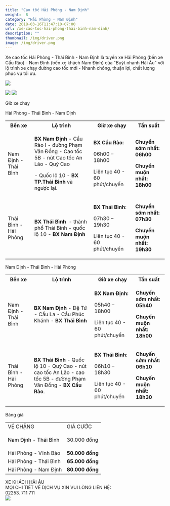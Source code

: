 ```yaml
---
title: "Cao tốc Hải Phòng - Nam Định"
weight:  8
category: "Hải Phòng - Nam Định"
date: 2018-03-16T11:47:10+07:00
url: /xe-cao-toc-hai-phong-thai-binh-nam-dinh/
description: ""
thumbnail: /img/driver.png
image: /img/driver.png
---
```

<div class="tc w-100">
	<p class="dib ba b--dashed b--blue blue b bg-light-gray pa3 tj">
		<span class="red">Xe cao tốc Hải Phòng - Thái Bình - Nam Định</span> là tuyến xe Hải Phòng (bến xe Cầu Rào) - Nam Định (bến xe khách Nam Định) của "Buýt nhanh Hải Âu" với lộ trình xe chạy đường cao tốc mới - Nhanh chóng, thuận lợi, chất lượng phục vụ tối ưu.
	</p>
</div>

<p class="tc"><img src="/img/PC010029.JPG"/></p>

<div class="tc w-100">
	<img src="/img/đt chuyển phát(2).png" class="dib h3"/>
	<img src="/img/facebook(1).png" class="dib h3"/>
</div>

<p class="dib bg-blue white b ttu pa2">Giờ xe chạy</p>

<p class="tc b blue">Hải Phòng - Thái Bình - Nam Định </p>

<table class="w-100 table-slim-border table-padding-cell">
	<tbody>
		<tr class="b bg-blue white">
			<th>Bến xe</th>
			<th>Lộ tr&igrave;nh</th>
			<th>
				Giờ&nbsp;xe chạy
			</th>
			<th>Tần suất</th>
		</tr>
		<tr>
			<td>Nam Định - Th&aacute;i B&igrave;nh</td>
			<td>
				<p><strong>BX Nam Định</strong>&nbsp;- Cầu R&agrave;o I - đường Phạm Văn Đồng - Cao tốc 5B - n&uacute;t Cao tốc An L&atilde;o - Qu&yacute; Cao</p>
				<p>- Quốc lộ 10 -<strong>&nbsp;BX TP.Th&aacute;i B&igrave;nh&nbsp;</strong>v&agrave; ngược lại.</p>
			</td>
			<td>
				<p><strong>BX Cầu R&agrave;o:</strong></p>
				<p>06h00 &ndash; 18h00</p>
				<p>Li&ecirc;n tục 40&nbsp;- 60 ph&uacute;t/chuyến</p>
			</td>
			<td>
				<p><strong>Chuyến sớm nhất: 06h00</strong></p>
				<p><strong>Chuyến muộn nhất: 18h00</strong></p>
			</td>
		</tr>
		<tr>
			<td>Th&aacute;i B&igrave;nh - Hải Ph&ograve;ng</td>
			<td><strong>BX Th&aacute;i B&igrave;nh</strong>&nbsp; - th&agrave;nh phố Th&aacute;i B&igrave;nh - quốc lộ 10 -<strong>&nbsp;BX Nam Định</strong></td>
			<td>
				<p><strong>BX Th&aacute;i B&igrave;nh</strong>:</p>
				<p>07h30 &ndash; 19h30</p>
				<p>Li&ecirc;n tục 40 - 60 ph&uacute;t/chuyến</p>
			</td>
			<td>
				<p><strong>Chuyến sớm nhất: 07h30</strong></p>
				<p><strong>Chuyến muộn nhất: 19h30</strong></p>
			</td>
		</tr>
	</tbody>
</table>

<p class="tc b blue">Nam Định - Thái Bình - Hải Phòng</p>

<table class="w-100 table-slim-border table-padding-cell">
	<tbody>
		<tr class="b bg-blue white">
			<th>Bến xe</th>
			<th>Lộ tr&igrave;nh</th>
			<th>
				Giờ&nbsp;xe chạy
			</th>
			<th>Tần suất</th>
		</tr>
		<tr>
			<td>Nam Định - Th&aacute;i B&igrave;nh</td>
			<td><strong>BX Nam Định</strong>&nbsp;- Đệ Tứ - Cầu La - Cầu Ph&uacute;c Kh&aacute;nh -&nbsp;<strong>BX Th&aacute;i B&igrave;nh</strong></td>
			<td>
				<p><strong>BX Nam Định:</strong></p>
				<p>05h40 &ndash; 18h00</p>
				<p>Li&ecirc;n tục 40&nbsp;- 60 ph&uacute;t/chuyến</p>
			</td>
			<td>
				<p><strong>Chuyến sớm nhất: 05h40</strong></p>
				<p><strong>Chuyến muộn nhất: 18h00</strong></p>
			</td>
		</tr>
		<tr>
			<td>Th&aacute;i B&igrave;nh - Hải Ph&ograve;ng</td>
			<td><strong>BX Th&aacute;i B&igrave;nh</strong>&nbsp;- Quốc lộ 10 - Qu&yacute; Cao - n&uacute;t cao tốc An L&atilde;o - cao tốc 5B - đường Phạm Văn Đồng -&nbsp;<strong>BX Cầu R&agrave;o</strong>.</td>
			<td>
				<p><strong>BX Th&aacute;i B&igrave;nh</strong>:</p>
				<p>06h10 &ndash; 18h30</p>
				<p>Li&ecirc;n tục 40 - 60 ph&uacute;t/chuyến</p>
			</td>
			<td>
				<p><strong>Chuyến sớm nhất: 06h10</strong></p>
				<p><strong>Chuyến muộn nhất: 18h30</strong></p>
			</td>
		</tr>
	</tbody>
</table>

<p class="dib bg-blue white b ttu pa2">Bảng giá</p>

<table class="w-100 table-slim-border table-padding-cell">
	<tbody>
		<tr class="b bg-blue white">
			<td>V&Eacute; CHẶNG</td>
			<td>GI&Aacute; CƯỚC</td>
		</tr>
		<tr>
			<td><span style="color: #000000;">Nam Định - Th&aacute;i B&igrave;nh</span></td>
			<td>
				<p>30.000 đồng</p>
			</td>
		</tr>
		<tr>
			<td>Hải Ph&ograve;ng - Vĩnh Bảo</td>
			<td><strong>50.000 đồng</strong></td>
		</tr>
		<tr>
			<td>Hải Ph&ograve;ng - Th&aacute;i B&igrave;nh</td>
			<td><strong>65.000 đồng</strong></td>
		</tr>
		<tr>
			<td>Hải Ph&ograve;ng - Nam Định</td>
			<td><strong>80.000 đồng</strong></td>
		</tr>
	</tbody>
</table>


<div class="w-100 mv4 w-100 tc ba b--dashed b--blue blue b bg-light-gray pa3 tj ">
	<p class="tc lh-copy">
		​XE KHÁCH HẢI ÂU
		<br/>
		MỌI CHI TIẾT VỀ DỊCH VỤ XIN VUI LÒNG LIÊN HỆ:
		<br/>
		<span class="b red">02253. 711 711</span>
		<br/>
		<img class="dib" src="/img/facebook.png"/>
	</p>
</div>

